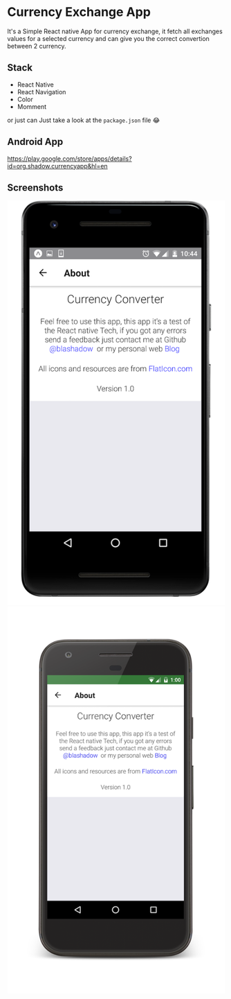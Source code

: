 
# Currency Exchange App
   
It's a Simple React native App for currency exchange, it fetch all exchanges values for a selected currency and can give you the correct convertion between 2 currency.

Stack
--

* React Native
* React Navigation
* Color
* Momment

or just can Just take a look at the `package.json` file 😂

## Android App
https://play.google.com/store/apps/details?id=org.shadow.currencyapp&hl=en

## Screenshots

![Screen App 1](https://github.com/BlaShadow/Currency-App/blob/master/screenshots/image_1.png)
![Screen App 2](https://github.com/BlaShadow/Currency-App/blob/master/screenshots/image_2.png)